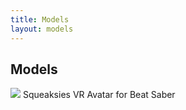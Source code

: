 ```yaml
---
title: Models
layout: models
---
```


## Models
[<img src="https://modelsaber.com/Avatars/?id=1546484940">](https://modelsaber.com/files/avatar/1546484940/image.png)
Squeaksies VR Avatar for Beat Saber
